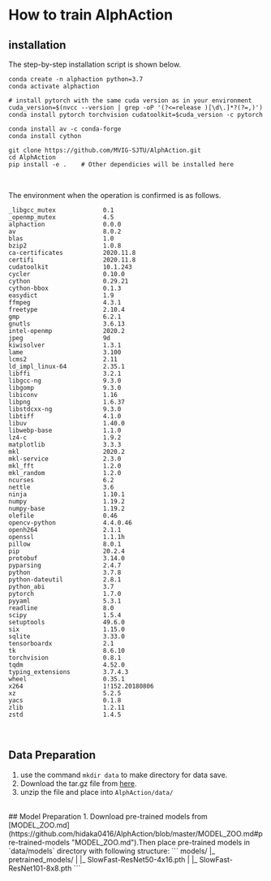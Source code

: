 # How to train AlphAction  
## installation  
The step-by-step installation script is shown below.  
```
conda create -n alphaction python=3.7
conda activate alphaction

# install pytorch with the same cuda version as in your environment
cuda_version=$(nvcc --version | grep -oP '(?<=release )[\d\.]*?(?=,)')
conda install pytorch torchvision cudatoolkit=$cuda_version -c pytorch

conda install av -c conda-forge
conda install cython

git clone https://github.com/MVIG-SJTU/AlphAction.git
cd AlphAction
pip install -e .    # Other dependicies will be installed here
``` 
<br>  
  
The environment when the operation is confirmed is as follows.  
```
_libgcc_mutex             0.1          
_openmp_mutex             4.5                  
alphaction                0.0.0                  
av                        8.0.2          
blas                      1.0             
bzip2                     1.0.8             
ca-certificates           2020.11.8          
certifi                   2020.11.8     
cudatoolkit               10.1.243        
cycler                    0.10.0              
cython                    0.29.21        
cython-bbox               0.1.3                
easydict                  1.9                 
ffmpeg                    4.3.1              
freetype                  2.10.4             
gmp                       6.2.1             
gnutls                    3.6.13              
intel-openmp              2020.2                  
jpeg                      9d                 
kiwisolver                1.3.1                
lame                      3.100           
lcms2                     2.11              
ld_impl_linux-64          2.35.1             
libffi                    3.2.1           
libgcc-ng                 9.3.0            
libgomp                   9.3.0              
libiconv                  1.16               
libpng                    1.6.37             
libstdcxx-ng              9.3.0        
libtiff                   4.1.0             
libuv                     1.40.0            
libwebp-base              1.1.0               
lz4-c                     1.9.2                
matplotlib                3.3.3                   
mkl                       2020.2                      
mkl-service               2.3.0            
mkl_fft                   1.2.0          
mkl_random                1.2.0            
ncurses                   6.2               
nettle                    3.6               
ninja                     1.10.1              
numpy                     1.19.2         
numpy-base                1.19.2        
olefile                   0.46              
opencv-python             4.4.0.46              
openh264                  2.1.1            
openssl                   1.1.1h             
pillow                    8.0.1          
pip                       20.2.4                   
protobuf                  3.14.0                  
pyparsing                 2.4.7                   
python                    3.7.8           
python-dateutil           2.8.1                 
python_abi                3.7                    
pytorch                   1.7.0          
pyyaml                    5.3.1                   
readline                  8.0                 
scipy                     1.5.4                  
setuptools                49.6.0          
six                       1.15.0         
sqlite                    3.33.0           
tensorboardx              2.1                    
tk                        8.6.10              
torchvision               0.8.1                
tqdm                      4.52.0                   
typing_extensions         3.7.4.3              
wheel                     0.35.1             
x264                      1!152.20180806     
xz                        5.2.5             
yacs                      0.1.8            
zlib                      1.2.11            
zstd                      1.4.5             
```
<br>  
  
## Data Preparation
1. use the command `mkdir data` to make directory for data save.
1. Download the tar.gz file from [here](https://drive.google.com/file/d/1k0cHMr5DF4cyd3x_0GoMpEXO9M03AdD6/view "here").
1. unzip the file and place into `AlphAction/data/`  
  
<br>  
## Model Preparation
1. Download pre-trained models from [MODEL_ZOO.md](https://github.com/hidaka0416/AlphAction/blob/master/MODEL_ZOO.md#pre-trained-models "MODEL_ZOO.md").Then place pre-trained models in `data/models` directory with following structure:  
```
models/
|_ pretrained_models/
|  |_ SlowFast-ResNet50-4x16.pth
|  |_ SlowFast-ResNet101-8x8.pth
```
